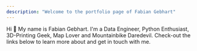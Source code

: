 ```yaml
---
description: "Welcome to the portfolio page of Fabian Gebhart"
---
```


Hi 👋 My name is Fabian Gebhart. I'm a Data Engineer, Python Enthusiast, 3D-Printing Geek, Map Lover and Mountainbike Daredevil.
Check-out the links below to learn more about and get in touch with me.
